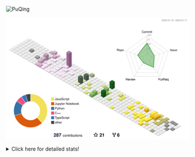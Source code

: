 ![PuQing](https://user-images.githubusercontent.com/27223114/171565019-9a56fae6-b08b-421f-99db-7e830da42371.png)

![](./profile-3d-contrib/profile-season-animate.svg)

<details>
<summary>Click here for detailed stats!</summary>

<!--START_SECTION:waka-->
**I'm a Night 🦉** 

```text
🌞 Morning    43 commits     ██░░░░░░░░░░░░░░░░░░░░░░░   11.23% 
🌆 Daytime    123 commits    ████████░░░░░░░░░░░░░░░░░   32.11% 
🌃 Evening    112 commits    ███████░░░░░░░░░░░░░░░░░░   29.24% 
🌙 Night      105 commits    ██████░░░░░░░░░░░░░░░░░░░   27.42%

```


📊 **This Week I Spent My Time On** 

```text
💬 Programming Languages: 
Python                   2 hrs 38 mins       █████████░░░░░░░░░░░░░░░░   36.41% 
Jupyter Notebook         2 hrs 21 mins       ████████░░░░░░░░░░░░░░░░░   32.44% 
C++                      1 hr 28 mins        █████░░░░░░░░░░░░░░░░░░░░   20.18% 
Rust                     26 mins             █░░░░░░░░░░░░░░░░░░░░░░░░   6.08% 
JSON                     13 mins             ░░░░░░░░░░░░░░░░░░░░░░░░░   3.11%

🔥 Editors: 
VS Code                  6 hrs 27 mins       ██████████████████████░░░   88.84% 
CLion                    43 mins             ██░░░░░░░░░░░░░░░░░░░░░░░   10.01% 
PyCharm                  5 mins              ░░░░░░░░░░░░░░░░░░░░░░░░░   1.15%

💻 Operating System: 
Mac                      6 hrs 36 mins       ██████████████████████░░░   90.93% 
Windows                  39 mins             ██░░░░░░░░░░░░░░░░░░░░░░░   9.07%

```


<!--END_SECTION:waka-->
</details>
